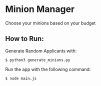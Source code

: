 # Minion Manager
Choose your minions based on your budget

## How to Run:
Generate Random Applicants with:

	$ python3 generate_minions.py

Run the app with the following command:

	$ node main.js

